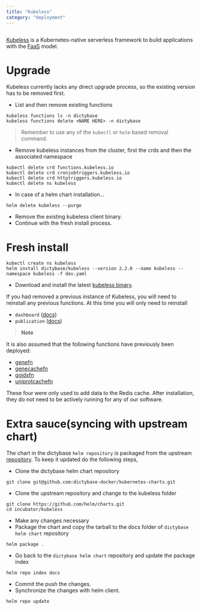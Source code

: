 ```yaml
---
title: "Kubeless"
category: "deployment"
---
```


```toc
```

[Kubeless](https://kubeless.io/) is a Kubernetes-native serverless framework to
build applications with the [FaaS](https://en.wikipedia.org/wiki/Function_as_a_service)
model.

# Upgrade
Kubeless currently lacks any direct upgrade process, so the existing version
has to be removed first.   

* List and then remove existing functions
```
kubeless functions ls -n dictybase
kubeless functions delete <NAME HERE> -n dictybase
```

> Remember to use any of the `kubectl` or `helm` based removal command.

* Remove kubeless instances from the cluster, first the crds and then the associated namespace
```
kubectl delete crd functions.kubeless.io
kubectl delete crd cronjobtriggers.kubeless.io
kubectl delete crd httptriggers.kubeless.io
kubectl delete ns kubeless
```

* In case of a helm chart installation...

```shell
helm delete kubeless --purge
```

* Remove the existing kubeless client binary.
* Continue with the fresh install process.

# Fresh install

```shell
kubectl create ns kubeless
helm install dictybase/kubeless --version 2.2.0 --name kubeless --namespace kubeless -f dev.yaml
```

* Download and install the latest [kubeless binary](https://github.com/kubeless/kubeless/releases).

If you had removed a previous instance of Kubeless, you will need to reinstall any
previous functions. At this time you will only need to reinstall 

- `dashboard` ([docs](https://github.com/dictybase-playground/kubeless-gofn/tree/master/dashboard))   
- `publication` ([docs](https://github.com/dictybase-playground/kubeless-gofn/tree/master/publication))

> **Note**

It is also assumed that the following functions have previously been deployed:

- [genefn](https://github.com/dictybase-playground/kubeless-nodefn/tree/master/gene)
- [genecachefn](https://github.com/dictybase-playground/kubeless-nodefn/tree/master/geneids)
- [goidsfn](https://github.com/dictybase-playground/kubeless-nodefn/tree/master/goids)
- [uniprotcachefn](https://github.com/dictybase-playground/kubeless-gofn/tree/master/uniprot)

These four were only used to add data to the Redis cache. After installation, they do
not need to be actively running for any of our software.

# Extra sauce(syncing with upstream chart)
The chart in the dictybase `helm repository` is packaged from the
upstream [repository](https://github.com/helm/charts). To keep it
updated do the following steps,

- Clone the dictybase helm chart repository

```shell
git clone git@github.com:dictybase-docker/kubernetes-charts.git
```

- Clone the upstream repository and change to the kubeless folder

```shell 
git clone https://github.com/helm/charts.git
cd incubator/kubeless
```

- Make any changes necessary
- Package the chart and copy the tarball to the docs folder of `dictybase helm chart` repository

```shell
helm package . 
```

- Go back to the `dictybase helm chart` repository and update the package index

```shell
helm repo index docs
```

- Commit the push the changes.
- Synchronize the changes with helm client.

```shell
helm repo update
```